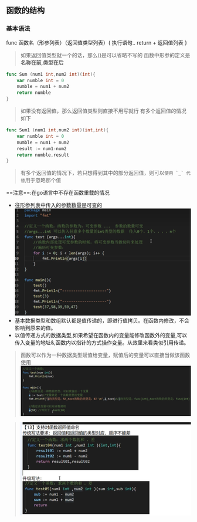 ## 函数的结构
### 基本语法 
func 函数名（形参列表）（返回值类型列表）{
    执行语句.. 
    return + 返回值列表
}
>如果返回值类型就一个的话，那么()是可以省略不写的
>函数中形参的定义是**名称在前,类型在后**
```go
func Sum (num1 int,num2 int)(int){
	var numble int = 0
	numble = num1 + num2
	return numble
}
```
>如果没有返回值，那么返回值类型则直接不用写就行
>有多个返回值的情况如下
```go
func Sum1 (num1 int,num2 int)(int,int){
	var numble int = 0
	numble = num1 + num2
	result := num1-num2
	return numble,result
}
```
>有多个返回值的情况下，若只想得到其中的部分返回值，则可以``使用 `_` 代替``用于忽略那个值

==注意==:在go语言中不存在函数重载的情况
- 往形参列表中传入的参数数量是可变的
![alt text](image.png)
- 基本数据类型和数组默认都是值传递的，即进行值拷贝。在函数内修改，不会影响到原来的值。
- 以值传递方式的数据类型,如果希望在函数内的变量能修改函数外的变量,可以传入变量的地址&,函数内以指针的方式操作变量。从效里来看类似引用传递。
>函数可以作为一种数据类型赋值给变量，赋值后的变量可以直接当做该函数使用
![alt text](image-1.png)

>![alt text](image-2.png)
